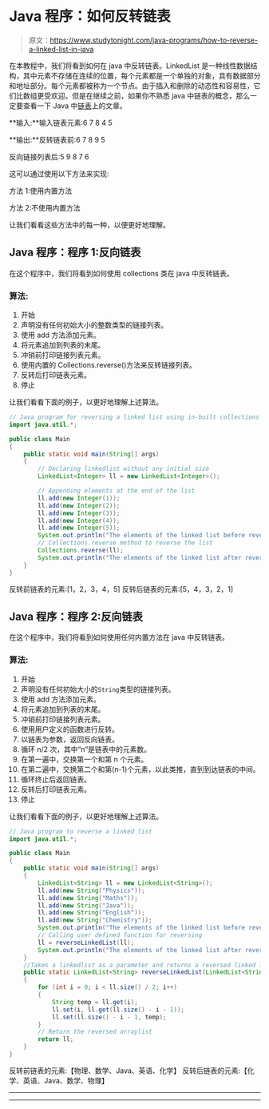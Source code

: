 # Java 程序：如何反转链表

> 原文：<https://www.studytonight.com/java-programs/how-to-reverse-a-linked-list-in-java>

在本教程中，我们将看到如何在 java 中反转链表。LinkedList 是一种线性数据结构，其中元素不存储在连续的位置，每个元素都是一个单独的对象，具有数据部分和地址部分。每个元素都被称为一个节点。由于插入和删除的动态性和容易性，它们比数组更受欢迎。但是在继续之前，如果你不熟悉 java 中链表的概念，那么一定要查看一下 Java 中[链表](https://www.studytonight.com/java/linkedlist-in-collection-framework.php)上的文章。

**输入:**输入链表元素:6 7 8 4 5

**输出:**反转链表前:6 7 8 9 5

反向链接列表后:5 9 8 7 6

这可以通过使用以下方法来实现:

方法 1:使用内置方法

方法 2:不使用内置方法

让我们看看这些方法中的每一种，以便更好地理解。

## Java 程序：程序 1:反向链表

在这个程序中，我们将看到如何使用 collections 类在 java 中反转链表。

### 算法:

1.  开始
2.  声明没有任何初始大小的整数类型的链接列表。
3.  使用 add 方法添加元素。
4.  将元素追加到列表的末尾。
5.  冲销前打印链接列表元素。
6.  使用内置的 Collections.reverse()方法来反转链接列表。
7.  反转后打印链表元素。
8.  停止

让我们看看下面的例子，以更好地理解上述算法。

```java
// Java program for reversing a linked list using in-built collections class
import java.util.*;

public class Main 
{
    public static void main(String[] args)
    {
        // Declaring linkedlist without any initial size
        LinkedList<Integer> ll = new LinkedList<Integer>();

        // Appending elements at the end of the list
        ll.add(new Integer(1));
        ll.add(new Integer(2));
        ll.add(new Integer(3));
        ll.add(new Integer(4));
        ll.add(new Integer(5));
        System.out.println("The elements of the linked list before reversing: " + ll);
        // Collections.reverse method to reverse the list
        Collections.reverse(ll);
        System.out.println("The elements of the linked list after reversing: " + ll);
    }
}
```

反转前链表的元素:[1，2，3，4，5]
反转后链表的元素:[5，4，3，2，1]

## Java 程序：程序 2:反向链表

在这个程序中，我们将看到如何使用任何内置方法在 java 中反转链表。

### 算法:

1.  开始
2.  声明没有任何初始大小的`String`类型的链接列表。
3.  使用 add 方法添加元素。
4.  将元素追加到列表的末尾。
5.  冲销前打印链接列表元素。
6.  使用用户定义的函数进行反转。
7.  以链表为参数，返回反向链表。
8.  循环 n/2 次，其中“n”是链表中的元素数。
9.  在第一遍中，交换第一个和第 n 个元素。
10.  在第二遍中，交换第二个和第(n-1)个元素，以此类推，直到到达链表的中间。
11.  循环终止后返回链表。
12.  反转后打印链表元素。
13.  停止

让我们看看下面的例子，以更好地理解上述算法。

```java
// Java program to reverse a linked list
import java.util.*;

public class Main 
{
	public static void main(String[] args)
	{
		LinkedList<String> ll = new LinkedList<String>();
		ll.add(new String("Physics"));
		ll.add(new String("Maths"));
		ll.add(new String("Java"));
		ll.add(new String("English"));
		ll.add(new String("Chemistry"));
		System.out.println("The elements of the linked list before reversing: " + ll);
		// Calling user defined function for reversing
		ll = reverseLinkedList(ll);
		System.out.println("The elements of the linked list after reversing: " + ll);
	}
	//Takes a linkedlist as a parameter and returns a reversed linked list
	public static LinkedList<String> reverseLinkedList(LinkedList<String> ll)
	{
		for (int i = 0; i < ll.size() / 2; i++) 
		{
			String temp = ll.get(i);
			ll.set(i, ll.get(ll.size() - i - 1));
			ll.set(ll.size() - i - 1, temp);
		}
		// Return the reversed arraylist
		return ll;
	}
}
```

反转前链表的元素:【物理、数学、Java、英语、化学】
反转后链表的元素:【化学、英语、Java、数学、物理】

* * *

* * *